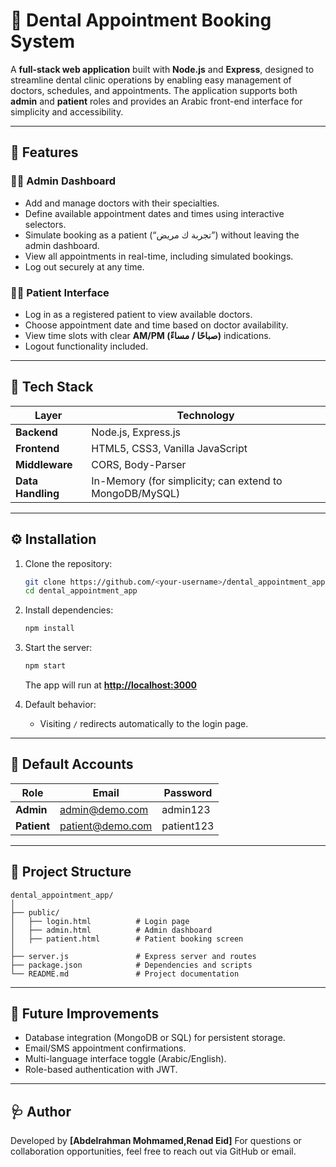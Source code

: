 # 🦷 Dental Appointment Booking System

A **full-stack web application** built with **Node.js** and **Express**, designed to streamline dental clinic operations by enabling easy management of doctors, schedules, and appointments. The application supports both **admin** and **patient** roles and provides an Arabic front-end interface for simplicity and accessibility.

---

## 🚀 Features

### 👩‍⚕️ Admin Dashboard

* Add and manage doctors with their specialties.
* Define available appointment dates and times using interactive selectors.
* Simulate booking as a patient (“تجربة ك مريض”) without leaving the admin dashboard.
* View all appointments in real-time, including simulated bookings.
* Log out securely at any time.

### 🧑‍🦰 Patient Interface

* Log in as a registered patient to view available doctors.
* Choose appointment date and time based on doctor availability.
* View time slots with clear **AM/PM (صباحًا / مساءً)** indications.
* Logout functionality included.

---

## 🧩 Tech Stack

| Layer             | Technology                                              |
| ----------------- | ------------------------------------------------------- |
| **Backend**       | Node.js, Express.js                                     |
| **Frontend**      | HTML5, CSS3, Vanilla JavaScript                         |
| **Middleware**    | CORS, Body-Parser                                       |
| **Data Handling** | In-Memory (for simplicity; can extend to MongoDB/MySQL) |

---

## ⚙️ Installation

1. Clone the repository:

   ```bash
   git clone https://github.com/<your-username>/dental_appointment_app.git
   cd dental_appointment_app
   ```

2. Install dependencies:

   ```bash
   npm install
   ```

3. Start the server:

   ```bash
   npm start
   ```

   The app will run at **[http://localhost:3000](http://localhost:3000)**

4. Default behavior:

   * Visiting `/` redirects automatically to the login page.

---

## 🔐 Default Accounts

| Role        | Email                                       | Password   |
| ----------- | ------------------------------------------- | ---------- |
| **Admin**   | [admin@demo.com](mailto:admin@demo.com)     | admin123   |
| **Patient** | [patient@demo.com](mailto:patient@demo.com) | patient123 |

---

## 📁 Project Structure

```
dental_appointment_app/
│
├── public/
│   ├── login.html          # Login page
│   ├── admin.html          # Admin dashboard
│   ├── patient.html        # Patient booking screen
│
├── server.js               # Express server and routes
├── package.json            # Dependencies and scripts
└── README.md               # Project documentation
```

---

## 🧠 Future Improvements

* Database integration (MongoDB or SQL) for persistent storage.
* Email/SMS appointment confirmations.
* Multi-language interface toggle (Arabic/English).
* Role-based authentication with JWT.

---

## 🩺 Author

Developed by **[Abdelrahman Mohmamed,Renad Eid]**
For questions or collaboration opportunities, feel free to reach out via GitHub or email.

